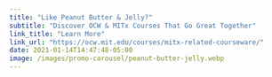 ```yaml
---
title: "Like Peanut Butter & Jelly?"
subtitle: "Discover OCW & MITx Courses That Go Great Together"
link_title: "Learn More"
link_url: "https://ocw.mit.edu/courses/mitx-related-courseware/"
date: 2021-01-14T14:47:48-05:00
image: /images/promo-carousel/peanut-butter-jelly.webp
---
```

